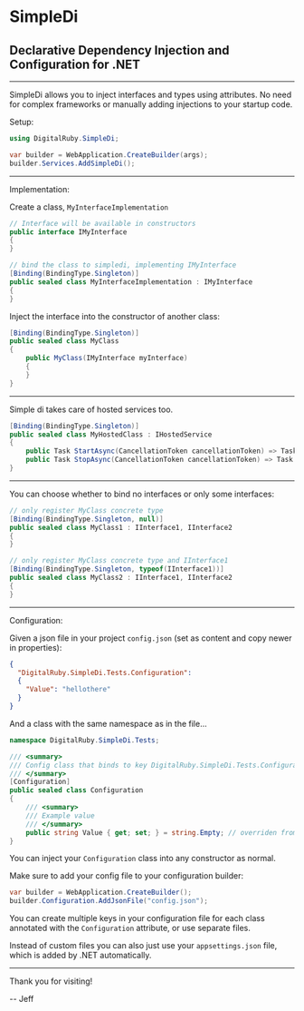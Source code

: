 # SimpleDi
## Declarative Dependency Injection and Configuration for .NET
---

SimpleDi allows you to inject interfaces and types using attributes. No need for complex frameworks or manually adding injections to your startup code.

Setup:
```cs
using DigitalRuby.SimpleDi;

var builder = WebApplication.CreateBuilder(args);
builder.Services.AddSimpleDi();
```
---
Implementation:

Create a class, `MyInterfaceImplementation`
```cs
// Interface will be available in constructors
public interface IMyInterface
{
}

// bind the class to simpledi, implementing IMyInterface
[Binding(BindingType.Singleton)]
public sealed class MyInterfaceImplementation : IMyInterface
{
}
```

Inject the interface into the constructor of another class:
```cs
[Binding(BindingType.Singleton)]
public sealed class MyClass
{
	public MyClass(IMyInterface myInterface)
	{
	}
}
```
---
Simple di takes care of hosted services too.

```cs
[Binding(BindingType.Singleton)]
public sealed class MyHostedClass : IHostedService
{
	public Task StartAsync(CancellationToken cancellationToken) => Task.CompletedTask;
	public Task StopAsync(CancellationToken cancellationToken) => Task.CompletedTask;
}
```
---
You can choose whether to bind no interfaces or only some interfaces:

```cs
// only register MyClass concrete type
[Binding(BindingType.Singleton, null)]
public sealed class MyClass1 : IInterface1, IInterface2
{
}

// only register MyClass concrete type and IInterface1
[Binding(BindingType.Singleton, typeof(IInterface1))]
public sealed class MyClass2 : IInterface1, IInterface2
{
}
```
---
Configuration:

Given a json file in your project `config.json` (set as content and copy newer in properties):
```json
{
  "DigitalRuby.SimpleDi.Tests.Configuration":
  {
    "Value": "hellothere"
  }
}
```

And a class with the same namespace as in the file...

```cs
namespace DigitalRuby.SimpleDi.Tests;

/// <summary>
/// Config class that binds to key DigitalRuby.SimpleDi.Tests.Configuration
/// </summary>
[Configuration]
public sealed class Configuration
{
    /// <summary>
    /// Example value
    /// </summary>
    public string Value { get; set; } = string.Empty; // overriden from config
}
```

You can inject your `Configuration` class into any constructor as normal.

Make sure to add your config file to your configuration builder:

```cs
var builder = WebApplication.CreateBuilder();
builder.Configuration.AddJsonFile("config.json");
```

You can create multiple keys in your configuration file for each class annotated with the `Configuration` attribute, or use separate files.

Instead of custom files you can also just use your `appsettings.json` file, which is added by .NET automatically.

---
Thank you for visiting!

-- Jeff